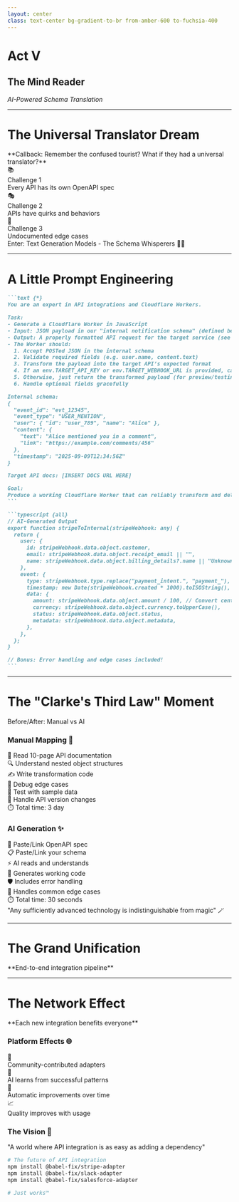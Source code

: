 ```yaml
---
layout: center
class: text-center bg-gradient-to-br from-amber-600 to-fuchsia-400
---
```


# Act V

## The Mind Reader

_AI-Powered Schema Translation_

---

# The Universal Translator Dream

<div class="mb-8">**Callback: Remember the confused tourist? What if they had a universal translator?**</div>

<div class="grid grid-cols-3 gap-6 mb-8">

<div v-click="1" class="p-4 bg-red-100 dark:bg-red-900 rounded-lg text-center">
<div class="text-2xl mb-2">📚</div>
<div class="font-bold">Challenge 1</div>
<div class="text-sm">Every API has its own OpenAPI spec</div>
</div>

<div v-click="2" class="p-4 bg-yellow-100 dark:bg-yellow-900 rounded-lg text-center">
<div class="text-2xl mb-2">🎭</div>
<div class="font-bold">Challenge 2</div>
<div class="text-sm">APIs have quirks and behaviors</div>
</div>

<div v-click="3" class="p-4 bg-orange-100 dark:bg-orange-900 rounded-lg text-center">
<div class="text-2xl mb-2">👻</div>
<div class="font-bold">Challenge 3</div>
<div class="text-sm">Undocumented edge cases</div>
</div>

</div>

<v-click at="4">

<div class="text-center text-xl">
Enter: <span class="font-bold text-2xl">Text Generation Models - The Schema Whisperers</span> 🧙‍♂️
</div>

</v-click>

---

# A Little Prompt Engineering

````md magic-move {lines: true}{maxHeight:'400px'}
```text {*}
You are an expert in API integrations and Cloudflare Workers.

Task:
- Generate a Cloudflare Worker in JavaScript
- Input: JSON payload in our "internal notification schema" (defined below)
- Output: A properly formatted API request for the target service (see docs link below)
- The Worker should:
  1. Accept POSTed JSON in the internal schema
  2. Validate required fields (e.g. user.name, content.text)
  3. Transform the payload into the target API’s expected format
  4. If an env.TARGET_API_KEY or env.TARGET_WEBHOOK_URL is provided, call the target API
  5. Otherwise, just return the transformed payload (for preview/testing)
  6. Handle optional fields gracefully

Internal schema:
{
  "event_id": "evt_12345",
  "event_type": "USER_MENTION",
  "user": { "id": "user_789", "name": "Alice" },
  "content": {
    "text": "Alice mentioned you in a comment",
    "link": "https://example.com/comments/456"
  },
  "timestamp": "2025-09-09T12:34:56Z"
}

Target API docs: [INSERT DOCS URL HERE]

Goal:
Produce a working Cloudflare Worker that can reliably transform and deliver notifications from our schema into the target service’s API.
```

```typescript {all}
// AI-Generated Output
export function stripeToInternal(stripeWebhook: any) {
  return {
    user: {
      id: stripeWebhook.data.object.customer,
      email: stripeWebhook.data.object.receipt_email || "",
      name: stripeWebhook.data.object.billing_details?.name || "Unknown",
    },
    event: {
      type: stripeWebhook.type.replace("payment_intent.", "payment_"),
      timestamp: new Date(stripeWebhook.created * 1000).toISOString(),
      data: {
        amount: stripeWebhook.data.object.amount / 100, // Convert cents
        currency: stripeWebhook.data.object.currency.toUpperCase(),
        status: stripeWebhook.data.object.status,
        metadata: stripeWebhook.data.object.metadata,
      },
    },
  };
}

// Bonus: Error handling and edge cases included!
```
````

---

# The "Clarke's Third Law" Moment

<div class="text-center mb-8">

<div class="text-2xl mb-6 font-bold">Before/After: Manual vs AI</div>

</div>

<div class="grid grid-cols-2 gap-8">

<div class="p-6 bg-red-100 dark:bg-red-700 rounded-lg">

### **Manual Mapping** 😤

<div class="space-y-3 mt-4 text-sm">
<div>📖 Read 10-page API documentation</div>
<div>🔍 Understand nested object structures</div>
<div>✍️ Write transformation code</div>
<div>🐛 Debug edge cases</div>
<div>🧪 Test with sample data</div>
<div>🔄 Handle API version changes</div>
<div>⏱️ <span class="font-bold">Total time:</span> 3 day</div>
</div>

</div>

<div class="p-6 bg-green-100 dark:bg-teal-700 rounded-lg">

### **AI Generation** ✨

<div class="space-y-3 mt-4 text-sm">
<div>🤖 Paste/Link OpenAPI spec</div>
<div>📋 Paste/Link your schema</div>
<div>⚡ AI reads and understands</div>
<div>🎯 Generates working code</div>
<div>🛡️ Includes error handling</div>
<div>🔮 Handles common edge cases</div>
<div>⏱️ <span class="font-bold">Total time:</span> 30 seconds</div>
</div>

</div>

</div>

<v-click>

<div class="text-center mt-8 text-2xl">
<span class="font-bold">"Any sufficiently advanced technology is indistinguishable from magic"</span> 🪄
</div>

</v-click>

---

# The Grand Unification

<div class="text-center mb-8">

<div class="text-2xl mb-6">**End-to-end integration pipeline**</div>

</div>

<script setup>
const pipelineDiagram = `
vars: {
  d2-config: {
    layout-engine: elk
  }
}
direction: right

api_docs: {
  label: API Docs + OpenAPI Spec
  shape: document
  style: { fill: '#3B82F6' }
}
ai: {
  label: AI Model Schema Whisperer
  shape: hexagon
  style: { fill: '#8B5CF6' }
}
adapter: {
  label: Generated Adapter Code
  shape: rectangle
  style: { fill: '#10B981' }
}
worker: {
  label: Worker Translator
  shape: rectangle
  style: { fill: '#F59E0B' }
}
workflow: {
  label: Workflow Orchestrator
  shape: rectangle
  style: { fill: '#EF4444' }
}
customer: {
  label: Customer App Happy and Unified
  shape: oval
  style: { fill: '#06B6D4' }
}

api_docs -> ai: Feed specs
ai -> adapter: Generate code in 30s
adapter -> worker: Deploy globally
worker -> workflow: Multi-step process
workflow -> customer: Unified schema

notification: {
  label: Real-time Updates
  shape: cloud
  style: { fill: '#84CC16' }
}

workflow -> notification: Status updates
notification -> customer`
</script>

<D2Diagram
  :code="pipelineDiagram"
  :scale="0.5"
  class="mx-auto"
/>

---

# The Network Effect

<div class="text-center mb-8 text-xl">**Each new integration benefits everyone**</div>

<div class="grid grid-cols-2 gap-8">

<div v-click="1">

### **Platform Effects** 🌐

<div class="space-y-4 mt-6">
<div class="flex items-center space-x-3">
<div class="text-lg">🤝</div>
<div>Community-contributed adapters</div>
</div>
<div class="flex items-center space-x-3">
<div class="text-lg">🧠</div>
<div>AI learns from successful patterns</div>
</div>
<div class="flex items-center space-x-3">
<div class="text-lg">🔄</div>
<div>Automatic improvements over time</div>
</div>
<div class="flex items-center space-x-3">
<div class="text-lg">📈</div>
<div>Quality improves with usage</div>
</div>
</div>

</div>

<div v-click="2">

### **The Vision** 🚀

<div class="p-6 bg-gradient-to-r from-blue-100 to-purple-100 dark:from-blue-900 dark:to-purple-900 rounded-lg mt-6">

<div class="text-lg font-bold mb-4">
"A world where API integration is as easy as adding a dependency"
</div>

```bash
# The future of API integration
npm install @babel-fix/stripe-adapter
npm install @babel-fix/slack-adapter
npm install @babel-fix/salesforce-adapter

# Just works™️
```

</div>

</div>

</div>
